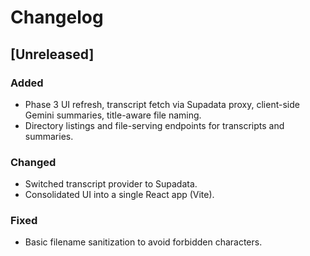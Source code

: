 # Changelog

## [Unreleased]
### Added
- Phase 3 UI refresh, transcript fetch via Supadata proxy, client-side Gemini summaries, title-aware file naming.
- Directory listings and file-serving endpoints for transcripts and summaries.

### Changed
- Switched transcript provider to Supadata.
- Consolidated UI into a single React app (Vite).

### Fixed
- Basic filename sanitization to avoid forbidden characters.
